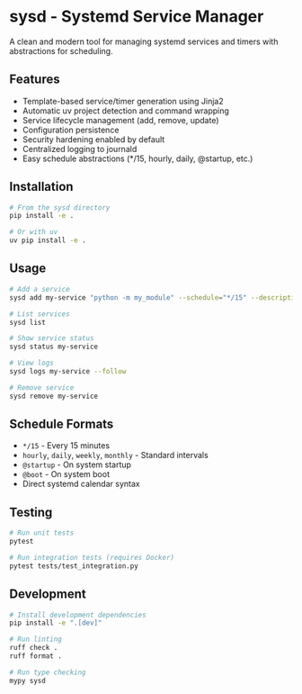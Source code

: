 # sysd - Systemd Service Manager

A clean and modern tool for managing systemd services and timers with abstractions for scheduling.

## Features

- Template-based service/timer generation using Jinja2
- Automatic uv project detection and command wrapping
- Service lifecycle management (add, remove, update)
- Configuration persistence
- Security hardening enabled by default
- Centralized logging to journald
- Easy schedule abstractions (*/15, hourly, daily, @startup, etc.)

## Installation

```bash
# From the sysd directory
pip install -e .

# Or with uv
uv pip install -e .
```

## Usage

```bash
# Add a service
sysd add my-service "python -m my_module" --schedule="*/15" --description="My Service"

# List services
sysd list

# Show service status
sysd status my-service

# View logs
sysd logs my-service --follow

# Remove service
sysd remove my-service
```

## Schedule Formats

- `*/15` - Every 15 minutes
- `hourly`, `daily`, `weekly`, `monthly` - Standard intervals
- `@startup` - On system startup
- `@boot` - On system boot
- Direct systemd calendar syntax

## Testing

```bash
# Run unit tests
pytest

# Run integration tests (requires Docker)
pytest tests/test_integration.py
```

## Development

```bash
# Install development dependencies
pip install -e ".[dev]"

# Run linting
ruff check .
ruff format .

# Run type checking
mypy sysd
```